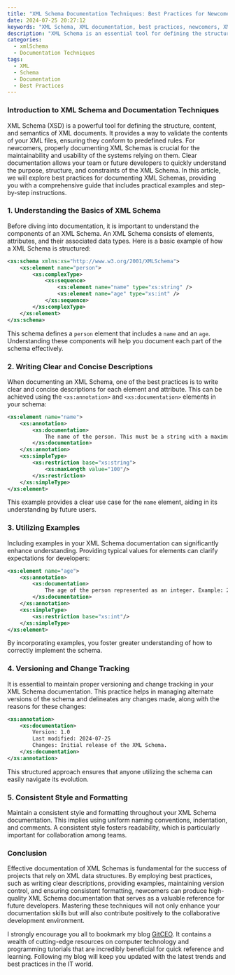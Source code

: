 ```yaml
---
title: "XML Schema Documentation Techniques: Best Practices for Newcomers"
date: 2024-07-25 20:27:12
keywords: "XML Schema, XML documentation, best practices, newcomers, XML tutorial"
description: "XML Schema is an essential tool for defining the structure and data types of XML documents. This article serves as a comprehensive guide for newcomers to XML Schema documentation. It outlines best practices in documenting XML Schemas effectively, providing step-by-step instructions, and including practical examples to ensure clarity and understanding. Learn how to create clear documentation to enhance the usability and maintainability of your XML Schemas while avoiding common pitfalls. By the end of this article, you'll be equipped with the knowledge to document XML Schemas efficiently, making your work accessible and understandable for others."
categories:
  - xmlSchema
  - Documentation Techniques
tags:
  - XML
  - Schema
  - Documentation
  - Best Practices
---
```


### Introduction to XML Schema and Documentation Techniques

XML Schema (XSD) is a powerful tool for defining the structure, content, and semantics of XML documents. It provides a way to validate the contents of your XML files, ensuring they conform to predefined rules. For newcomers, properly documenting XML Schemas is crucial for the maintainability and usability of the systems relying on them. Clear documentation allows your team or future developers to quickly understand the purpose, structure, and constraints of the XML Schema. In this article, we will explore best practices for documenting XML Schemas, providing you with a comprehensive guide that includes practical examples and step-by-step instructions.

<!-- more -->

### 1. Understanding the Basics of XML Schema

Before diving into documentation, it is important to understand the components of an XML Schema. An XML Schema consists of elements, attributes, and their associated data types. Here is a basic example of how a XML Schema is structured:

```xml
<xs:schema xmlns:xs="http://www.w3.org/2001/XMLSchema">
    <xs:element name="person">
        <xs:complexType>
            <xs:sequence>
                <xs:element name="name" type="xs:string" />
                <xs:element name="age" type="xs:int" />
            </xs:sequence>
        </xs:complexType>
    </xs:element>
</xs:schema>
```
This schema defines a `person` element that includes a `name` and an `age`. Understanding these components will help you document each part of the schema effectively.

### 2. Writing Clear and Concise Descriptions

When documenting an XML Schema, one of the best practices is to write clear and concise descriptions for each element and attribute. This can be achieved using the `<xs:annotation>` and `<xs:documentation>` elements in your schema:

```xml
<xs:element name="name">
    <xs:annotation>
        <xs:documentation>
            The name of the person. This must be a string with a maximum length of 100 characters.
        </xs:documentation>
    </xs:annotation>
    <xs:simpleType>
        <xs:restriction base="xs:string">
            <xs:maxLength value="100"/>
        </xs:restriction>
    </xs:simpleType>
</xs:element>
```
This example provides a clear use case for the `name` element, aiding in its understanding by future users.

### 3. Utilizing Examples

Including examples in your XML Schema documentation can significantly enhance understanding. Providing typical values for elements can clarify expectations for developers:

```xml
<xs:element name="age">
    <xs:annotation>
        <xs:documentation>
            The age of the person represented as an integer. Example: 28
        </xs:documentation>
    </xs:annotation>
    <xs:simpleType>
        <xs:restriction base="xs:int"/>
    </xs:simpleType>
</xs:element>
```
By incorporating examples, you foster greater understanding of how to correctly implement the schema.

### 4. Versioning and Change Tracking

It is essential to maintain proper versioning and change tracking in your XML Schema documentation. This practice helps in managing alternate versions of the schema and delineates any changes made, along with the reasons for these changes:

```xml
<xs:annotation>
    <xs:documentation>
        Version: 1.0
        Last modified: 2024-07-25
        Changes: Initial release of the XML Schema.
    </xs:documentation>
</xs:annotation>
```
This structured approach ensures that anyone utilizing the schema can easily navigate its evolution.

### 5. Consistent Style and Formatting

Maintain a consistent style and formatting throughout your XML Schema documentation. This implies using uniform naming conventions, indentation, and comments. A consistent style fosters readability, which is particularly important for collaboration among teams.

### Conclusion

Effective documentation of XML Schemas is fundamental for the success of projects that rely on XML data structures. By employing best practices, such as writing clear descriptions, providing examples, maintaining version control, and ensuring consistent formatting, newcomers can produce high-quality XML Schema documentation that serves as a valuable reference for future developers. Mastering these techniques will not only enhance your documentation skills but will also contribute positively to the collaborative development environment.

I strongly encourage you all to bookmark my blog [GitCEO](https://gitceo.com). It contains a wealth of cutting-edge resources on computer technology and programming tutorials that are incredibly beneficial for quick reference and learning. Following my blog will keep you updated with the latest trends and best practices in the IT world.